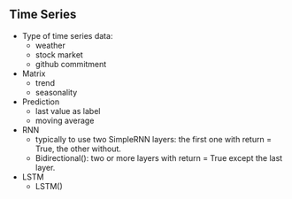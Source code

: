 ## Time Series
* Type of time series data:
  * weather
  * stock market
  * github commitment
* Matrix
  * trend
  * seasonality
* Prediction
  * last value as label
  * moving average
* RNN
  * typically to use two SimpleRNN layers: the first one with return = True, the other without.
  * Bidirectional(): two or more layers with return = True except the last layer.
* LSTM
  * LSTM()
